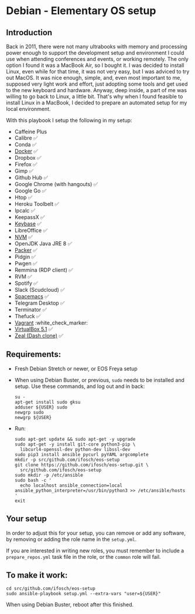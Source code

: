 # Debian - Elementary OS setup

## Introduction

Back in 2011, there were not many ultrabooks with memory and processing power enough to support the development setup and environment I could use when attending conferences and events, or working remotely.
The only option I found it was a MacBook Air, so I bought it.
I was decided to install Linux, even while for that time, it was not very easy, but I was adviced to try out MacOS.
It was nice enough, simple, and, even most important to me, supposed very light work and effort, just adopting some tools and get used to the new keyboard and hardware.
Anyway, deep inside, a part of me was willing to go back to Linux, a little bit.
That's why when I found feasible to install Linux in a MacBook, I decided to prepare an automated setup for my local environment.

With this playbook I setup the following in my setup:

  - Caffeine Plus
  - Calibre :white_check_mark:
  - Conda :white_check_mark:
  - [Docker](www.docker.com) :white_check_mark:
  - Dropbox :white_check_mark:
  - Firefox :white_check_mark:
  - Gimp :white_check_mark:
  - Github Hub :white_check_mark:
  - Google Chrome (with hangouts) :white_check_mark:
  - Google Go :white_check_mark:
  - Htop :white_check_mark:
  - Heroku Toolbelt :white_check_mark:
  - Ipcalc :white_check_mark:
  - KeepassX :white_check_mark:
  - [Keybase](www.keybase.com) :white_check_mark:
  - LibreOffice :white_check_mark:
  - [NVM](https://github.com/creationix/nvm.git) :white_check_mark:
  - OpenJDK Java JRE 8 :white_check_mark:
  - [Packer](https://www.packer.io) :white_check_mark:
  - Pidgin :white_check_mark:
  - Pwgen :white_check_mark:
  - Remmina (RDP client) :white_check_mark:
  - RVM :white_check_mark:
  - Spotify :white_check_mark:
  - Slack (Scudcloud) :white_check_mark:
  - [Spacemacs](https://github.com/syl20bnr/spacemacs#linux-distros) :white_check_mark:
  - Telegram Desktop :white_check_mark:
  - Terminator :white_check_mark:
  - Thefuck :white_check_mark:
  - [Vagrant](www.vagrantup.com) :white_check_marker:
  - [VirtualBox 5.1](https://download.docker.com/linux/debian/gpg) :white_check_mark:
  - [Zeal (Dash clone)](http://zealdocs.org/) :white_check_mark:

## Requirements:

  - Fresh Debian Stretch or newer, or EOS Freya setup
  - When using Debian Buster, or previous, `sudo` needs to be installed and setup.
    Use these commands, and log out and in back:

        su -
        apt-get install sudo gksu
        adduser ${USER} sudo
        newgrp sudo
        newgrp ${USER}

  - Run:

        sudo apt-get update && sudo apt-get -y upgrade
        sudo apt-get -y install git-core python3-pip \
          libcurl4-openssl-dev python-dev libssl-dev
        sudo pip3 install ansible pycurl pyYAML argcomplete
        mkdir -p src/github.com/ifosch/eos-setup
        git clone https://github.com/ifosch/eos-setup.git \
          src/github.com/ifosch/eos-setup
        sudo mkdir -p /etc/ansible
        sudo bash -c '
          echo localhost ansible_connection=local ansible_python_interpreter=/usr/bin/python3 >> /etc/ansible/hosts
        '
        exit
        
## Your setup

In order to adjust this for your setup, you can remove or add any software, by removing or adding the role name in the `setup.yml`.

If you are interested in writing new roles, you must remember to include a `prepare_repos.yml` task file in the role, or the `common` role will fail.

## To make it work:

    cd src/github.com/ifosch/eos-setup
    sudo ansible-playbook setup.yml --extra-vars "user=${USER}"

When using Debian Buster, reboot after this finished.
